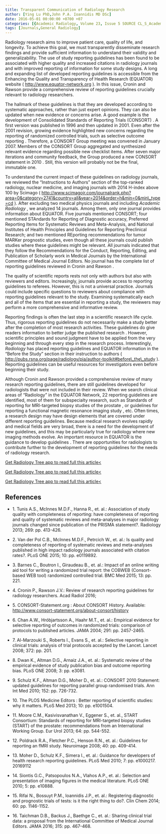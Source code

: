 ```yaml
---
title: Transparent Communication of Radiology Research
author: [Ying Lu PhD,John P.A. Ioannidis MD DSc]
date: 2016-05-01 00:00:00 +0700 +07
categories: [{Academic Radiology, Volume 23, Issue 5 SOURCE CL_S_AcademicRadiologyVolume23Issue5 1}]
tags: [Journals,General Radiology]
---
```

Radiology research aims to improve patient care, quality of life, and longevity. To achieve this goal, we must transparently disseminate research findings and provide sufficient information to understand their validity and generalizability. The use of study reporting guidelines has been found to be associated with higher quality and increased citations in radiology journals and with improved reporting of information for some study designs. A long and expanding list of developed reporting guidelines is accessible from the Enhancing the Quality and Transparency of Health Research (EQUATOR) website (  http://www.equator-network.org ). In this issue, Cronin and Rawson provide a comprehensive review of reporting guidelines crucially relevant to radiology researchers.

The hallmark of these guidelines is that they are developed according to systematic approaches, rather than just expert opinions. They can also be updated when new evidence or concerns arise. A good example is the development of Consolidated Standards of Reporting Trials (CONSORT) . A first version was published in 1996 and then updated in 2001. Even after the 2001 revision, growing evidence highlighted new concerns regarding the reporting of randomized controlled trials, such as selective outcome reporting . Therefore, a CONSORT Group meeting was convened in January 2007. Members of the CONSORT Group aggregated and synthesized relevant evidence regarding possible new checklist items. After seven major iterations and community feedback, the Group produced a new CONSORT statement in 2010 . Still, this version will probably not be the final, immutable one.

To understand the current impact of these guidelines on radiology journals, we reviewed the “Instructions to Authors” section of the top-ranked radiology, nuclear medicine, and imaging journals with 2014 H-index above 100 by Scimago (  http://www.scimagojr.com/journalrank.php?area=0&category=2741&country=all&year=2014&order=h&min=0&min\_type=cd ). After excluding two medical physics journals and including _Academic Radiology_ , we analyzed 14 journals. Among them, only one journal provides information about EQUATOR. Five journals mentioned CONSORT; four mentioned STAndards for Reporting of Diagnostic accuracy, Preferred Reporting Items for Systematic Reviews and Meta-Analysis, and National Institutes of Health Principles and Guidelines for Reporting Preclinical Research; and two mentioned REporting recommendations for tumor MARKer prognostic studies, even though all these journals could publish studies where these guidelines might be relevant. All journals indicated that they follow the Recommendations for the Conduct, Reporting, Editing, and Publication of Scholarly work in Medical Journals by the International Committee of Medical Journal Editors. No journal has the complete list of reporting guidelines reviewed in Cronin and Rawson .

The quality of scientific reports rests not only with authors but also with reviewers and editors. Increasingly, journals provide access to reporting guidelines to referees. However, this is not a universal practice. Journals could include specific questions to reviewers about compliance with reporting guidelines relevant to the study. Examining systematically each and all of the items that are essential in reporting a study, the reviewers may perform a more comprehensive and informative review.

Reporting findings is often the last step in a scientific research life cycle. Thus, rigorous reporting guidelines do not necessarily make a study better after the completion of most research activities. These guidelines do give readers information to better judge the published research . However, scientific principles and sound judgment have to be applied from the very beginning and through every step in the research process. Interestingly, _Radiology_ has placed reporting guidelines and EQUATOR information in the “Before the Study” section in their instruction to authors (  http://pubs.rsna.org/page/radiology/pia/author-toolkit#before\_the\_study ). Reporting guidelines can be useful resources for investigators even before beginning their study.

Although Cronin and Rawson provided a comprehensive review of many research reporting guidelines, there are still guidelines developed for radiologists that were not included in their review. When we search clinical areas of “Radiology” in the EQUATOR Network, 22 reporting guidelines are identified, most of them for subspecialty research, such as Standards of reporting for MRI-targeted biopsy studies of the prostate , or guidelines for reporting a functional magnetic resonance imaging study , etc. Often times, a research design may have design elements that are covered under different reporting guidelines. Because medical research evolves rapidly and medical fields are very broad, there is a need for the development of new guidelines, and this may be particularly true for radiology where new imaging methods evolve. An important resource in EQUATOR is the guidance to develop guidelines . There are opportunities for radiologists to contribute further to the development of reporting guidelines for the needs of radiology research.

[Get Radiology Tree app to read full this article<](https://clinicalpub.com/app)

[Get Radiology Tree app to read full this article<](https://clinicalpub.com/app)

[Get Radiology Tree app to read full this article<](https://clinicalpub.com/app)

## References

- 1\. Tunis A.S., McInnes M.D.F., Hanna R., et. al.: Association of study quality with completeness of reporting: have completeness of reporting and quality of systematic reviews and meta-analyses in major radiology journals changed since publication of the PRISMA statement?. Radiology 2013; 269: pp. 413-426.


- 2\. Van der Pol C.B., McInnes M.D.F., Petrcich W., et. al.: Is quality and completeness of reporting of systematic reviews and meta-analyses published in high impact radiology journals associated with citation rates?. PLoS ONE 2015; 10: pp. e0119892.


- 3\. Barnes C., Boutron I., Giraudeau B., et. al.: Impact of an online writing aid tool for writing a randomized trial report: the COBWEB (Consort-based WEB tool) randomized controlled trial. BMC Med 2015; 13: pp. 221.


- 4\. Cronin P., Rawson J.V.: Review of research reporting guidelines for radiology researchers. Acad Radiol 2016;


- 5\. CONSORT-Statement.org : About CONSORT History. Available: http://www.consort-statement.org/about-consort/history

- 6\. Chan A.W., Hróbjartsson A., Haahr M.T., et. al.: Empirical evidence for selective reporting of outcomes in randomized trials: comparison of protocols to published articles. JAMA 2004; 291: pp. 2457-2465.


- 7\. Al-Marzouki S., Roberts I., Evans S., et. al.: Selective reporting in clinical trials: analysis of trial protocols accepted by the Lancet. Lancet 2008; 372: pp. 201.


- 8\. Dwan K., Altman D.G., Arnaiz J.A., et. al.: Systematic review of the empirical evidence of study publication bias and outcome reporting bias. PLoS ONE 2008; 3: pp. e3081.


- 9\. Schulz K.F., Altman D.G., Moher D., et. al.: CONSORT 2010 Statement: updated guidelines for reporting parallel group randomised trials. Ann Int Med 2010; 152: pp. 726-732.


- 10\. The PLOS Medicine Editors : Better reporting of scientific studies: why it matters. PLoS Med 2013; 10: pp. e1001504.


- 11\. Moore C.M., Kasivisvanathan V., Eggener S., et. al., START Consortium: Standards of reporting for MRI-targeted biopsy studies (START) of the prostate: recommendations from an International Working Group. Eur Urol 2013; 64: pp. 544-552.


- 12\. Poldrack R.A., Fletcher P.C., Henson R.N., et. al.: Guidelines for reporting an fMRI study. Neuroimage 2008; 40: pp. 409-414.


- 13\. Moher D., Schulz K.F., Simera I., et. al.: Guidance for developers of health research reporting guidelines. PLoS Med 2010; 7: pp. e1000217. 20169112

- 14\. Siontis G.C., Patsopoulos N.A., Vlahos A.P., et. al.: Selection and presentation of imaging figures in the medical literature. PLoS ONE 2010; 5: pp. e10888.


- 15\. Rifai N., Bossuyt P.M., Ioannidis J.P., et. al.: Registering diagnostic and prognostic trials of tests: is it the right thing to do?. Clin Chem 2014; 60: pp. 1146-1152.


- 16\. Taichman D.B., Backus J., Baethge C., et. al.: Sharing clinical trial data: a proposal from the International Committee of Medical Journal Editors. JAMA 2016; 315: pp. 467-468.